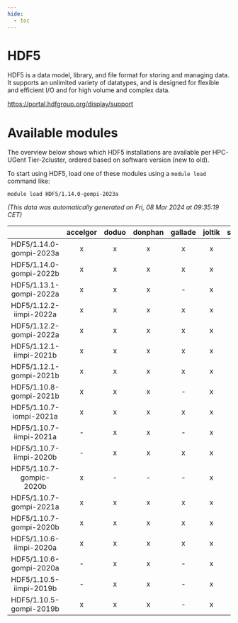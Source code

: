 ```yaml
---
hide:
  - toc
---
```


HDF5
====


HDF5 is a data model, library, and file format for storing and managing data. It supports an unlimited variety of datatypes, and is designed for flexible and efficient I/O and for high volume and complex data.

https://portal.hdfgroup.org/display/support
# Available modules


The overview below shows which HDF5 installations are available per HPC-UGent Tier-2cluster, ordered based on software version (new to old).

To start using HDF5, load one of these modules using a `module load` command like:

```shell
module load HDF5/1.14.0-gompi-2023a
```

*(This data was automatically generated on Fri, 08 Mar 2024 at 09:35:19 CET)*  

| |accelgor|doduo|donphan|gallade|joltik|skitty|
| :---: | :---: | :---: | :---: | :---: | :---: | :---: |
|HDF5/1.14.0-gompi-2023a|x|x|x|x|x|x|
|HDF5/1.14.0-gompi-2022b|x|x|x|x|x|x|
|HDF5/1.13.1-gompi-2022a|x|x|x|-|x|x|
|HDF5/1.12.2-iimpi-2022a|x|x|x|x|x|x|
|HDF5/1.12.2-gompi-2022a|x|x|x|x|x|x|
|HDF5/1.12.1-iimpi-2021b|x|x|x|x|x|x|
|HDF5/1.12.1-gompi-2021b|x|x|x|x|x|x|
|HDF5/1.10.8-gompi-2021b|x|x|x|-|x|x|
|HDF5/1.10.7-iompi-2021a|x|x|x|x|x|x|
|HDF5/1.10.7-iimpi-2021a|-|x|x|-|x|x|
|HDF5/1.10.7-iimpi-2020b|-|x|x|x|x|x|
|HDF5/1.10.7-gompic-2020b|x|-|-|-|x|-|
|HDF5/1.10.7-gompi-2021a|x|x|x|x|x|x|
|HDF5/1.10.7-gompi-2020b|x|x|x|x|x|x|
|HDF5/1.10.6-iimpi-2020a|x|x|x|x|x|x|
|HDF5/1.10.6-gompi-2020a|-|x|x|-|x|x|
|HDF5/1.10.5-iimpi-2019b|-|x|x|-|x|x|
|HDF5/1.10.5-gompi-2019b|x|x|x|-|x|x|

